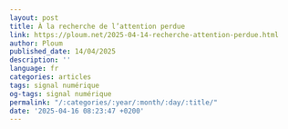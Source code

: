 ```yaml
---
layout: post
title: À la recherche de l’attention perdue
link: https://ploum.net/2025-04-14-recherche-attention-perdue.html
author: Ploum
published_date: 14/04/2025
description: ''
language: fr
categories: articles
tags: signal numérique
og-tags: signal numérique
permalink: "/:categories/:year/:month/:day/:title/"
date: '2025-04-16 08:23:47 +0200'
---
```

